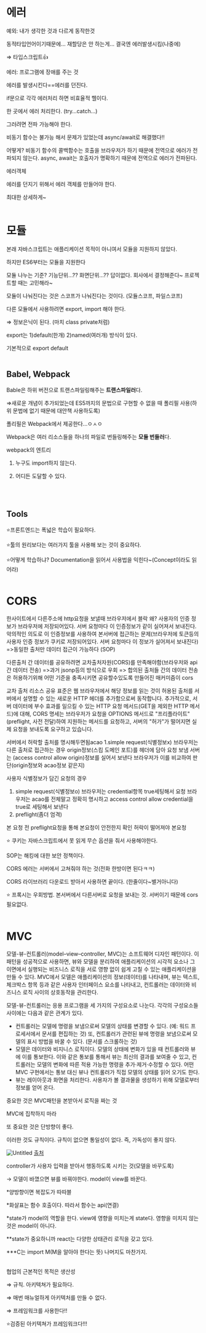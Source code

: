 # 에러

예외: 내가 생각한 것과 다르게 동작한것

동적타입언어이기때문에… 재할당은 안 하는게… 결국엔 에러발생시킴(나중에)

⇒ 타입스크립트👍

에러: 프로그램에 장애를 주는 것

에러를 발생시킨다==에러를 던진다. 

if문으로 각각 에러처리 하면 비효율적 헬이다. 

한 곳에서 에러 처리한다. (try…catch…)

그러려면 전파 가능해야 한다.

비동기 함수는 불가능 해서 문제가 있었는데 async/await로 해결했다‼

어떻게? 비동기 함수의 콜백함수는 호출을 브라우저가 하기 때문에 전역으로 에러가 전파되지 않는다. async, await는 호출자가 명확하기 때문에 전역으로 에러가 전파된다. 

에러객체 

에러를 던지기 위해서 에러 객체를 만들어야 한다. 

최대한 상세하게~
<br/>
<br/>


# 모듈

본래 자바스크립트는 애플리케이션 목적이 아니여서 모듈을 지원하지 않았다. 

하지만 ES6부터는 모듈을 지원한다 

모듈 나누는 기준? 기능단위…?? 화면단위…?? 답이없다. 회사에서 결정해준다~ 프로젝트할 때는 고민해라~

모듈이 나눠진다는 것은 스코프가 나눠진다는 것이다. (모듈스코프, 파일스코프)

다른 모듈에서 사용하려면 export, import 해야 한다. 

⇒ 정보은닉이 된다. (마치 class private처럼)

export는 1)default(한개) 2)named(여러개) 방식이 있다.

기본적으로 export default
<br/>
<br/>


## Babel, Webpack

Bable은 하위 버전으로 트랜스파일링해주는 **트랜스파일러**다. 

⇒새로운 개념이 추가되었는데 ES5까지의 문법으로 구현할 수 없을 때 폴리필 사용(하위 문법에 없기 때문에 대안책 사용하도록)

폴리필은 Webpack에서 제공한다…ㅇㅅㅇ

Webpack은 여러 리소스들을 하나의 파일로 번들링해주는 **모듈 번들러**다. 

webpack의 엔트리

1) 누구도 import하지 않는다. 

2) 어디든 도달할 수 있다.  

<br/>
<br/>


## Tools

⭐프론트엔드는 폭넓은 학습이 필요하다. 

⭐툴의 원리보다는 여러가지 툴을 사용해 보는 것이 중요하다. 

⭐어떻게 학습하냐? Documentation을 읽어서 사용법을 익힌다~(Concept이라도 읽어라)
<br/>
<br/>


# CORS

한사이트에서 다른주소에 http요청을 보낼때 브라우저에서 블락
왜? 사용자의 인증 정보가 브라우저에 저장되어있다. 서버 요청마다 이 인증정보가 같이 실어져서 보내진다. 악의적인 의도로 이 인증정보를 사용하여 본서버에 접근하는 문제(브라우저에 토큰등의 사용자 인증 정보가 쿠키로 저장되어있다. 서버 요청마다 이 정보가 실어져서 보내진다)
=>동일한 출처만 데이터 접근이 가능하다 (SOP)

다른출처 간 데이터를 공유하려면 교차출처자원(CORS)를 만족해야함(브라우저와 api간 데이터 전송)
=>과거 jsonp등의 방식으로 우회
=> 합의된 출처들 간의 데이터 전송은 허용하기위해 어떤 기준을 충족시키면 공유할수있도록 만들어진 매커미즘이 cors

교차 출처 리소스 공유 표준은 웹 브라우저에서 해당 정보를 읽는 것이 허용된 출처를 서버에서 설명할 수 있는 새로운 HTTP 헤더를 추가함으로써 동작합니다. 추가적으로, 서버 데이터에 부수 효과를 일으킬 수 있는 HTTP 요청 메서드(GET을 제외한 HTTP 메서드)에 대해, CORS 명세는 브라우저가 요청을 OPTIONS 메서드로 "프리플라이트"(preflight, 사전 전달)하여 지원하는 메서드를 요청하고, 서버의 "허가"가 떨어지면 실제 요청을 보내도록 요구하고 있습니다.

서버에서 허락할 출처를 명시해두면됨acao
1.simple request(식별정보x)
브라우저는 다른 출처로 접근하는 경우 origin정보(스킴 도메인 포트)를 헤더에 담아 요청 보냄
서버는 (access control allow origin)정보를 실어서 보낸다
브라우저가 이를 비교하여 판단(origin정보와 acao정보 같은지)

사용자 식별정보가 담긴 요청의 경우

1. simple request(식별정보o)
브라우저는 credential항목 true세팅해서 요청
브라우저는 acao를 전체말고 정확히 명시하고 access control allow credential을 true로 세팅해서 보낸다
2. preflight(좀더 엄격)

본 요청 전 preflight요청을 통해 본요청이 안전한지 확인
허락이 떨어져야
본요청

⭐ 쿠키는 자바스크립트에서 못 읽게 무슨 옵션을 줘서 사용해야한다. 

SOP는 해킹에 대한 보안 정책이다. 

CORS 에러는 서버에서 고쳐줘야 하는 것(전화 한방이면 된다ㅋㅋ)

CORS 라이브러리 다운로드 받아서 사용하면 끝이다. (한줄이다~별거아니다) 

⭐ 프록시는 우회방법. 본서버에서 다른서버로 요청을 보내는 것. 서버이기 때문에 cors 필요없다. 
<br/>
<br/>


# MVC

모델-뷰-컨트롤러(model–view–controller, MVC)는 소프트웨어 디자인 패턴이다. 이 패턴을 성공적으로 사용하면, 뷰와 모델을 분리하여 애플리케이션의 시각적 요소나 그 이면에서 실행되는 비즈니스 로직을 서로 영향 없이 쉽게 고칠 수 있는 애플리케이션을 만들 수 있다. MVC에서 모델은 애플리케이션의 정보(데이터)를 나타내며, 뷰는 텍스트, 체크박스 항목 등과 같은 사용자 인터페이스 요소를 나타내고, 컨트롤러는 데이터와 비즈니스 로직 사이의 상호동작을 관리한다.

모델-뷰-컨트롤러는 응용 프로그램을 세 가지의 구성요소로 나눈다. 각각의 구성요소들 사이에는 다음과 같은 관계가 있다.

- 컨트롤러는 모델에 명령을 보냄으로써 모델의 상태를 변경할 수 있다. (예: 워드 프로세서에서 문서를 편집하는 것) 또, 컨트롤러가 관련된 뷰에 명령을 보냄으로써 모델의 표시 방법을 바꿀 수 있다. (문서를 스크롤하는 것)
- 모델은 데이터와 비지니스 로직이다. 모델의 상태에 변화가 있을 때 컨트롤러와 뷰에 이를 통보한다. 이와 같은 통보를 통해서 뷰는 최신의 결과를 보여줄 수 있고, 컨트롤러는 모델의 변화에 따른 적용 가능한 명령을 추가·제거·수정할 수 있다. 어떤 MVC 구현에서는 통보 대신 뷰나 컨트롤러가 직접 모델의 상태를 읽어 오기도 한다.
- 뷰는 레이아웃과 화면을 처리한다. 사용자가 볼 결과물을 생성하기 위해 모델로부터 정보를 얻어 온다.

중요한 것은 MVC패턴을 본받아서 로직을 짜는 것

MVC에 집착하지 마라

또 중요한 것은 단방향이 좋다. 

이러한 것도 규칙이다. 규칙이 없으면 통일성이 없다. 즉, 가독성이 좋지 않다. 

![Untitled](https://s3.us-west-2.amazonaws.com/secure.notion-static.com/f3ca1d92-6af6-4557-829e-2a916c55a3e9/Untitled.png?X-Amz-Algorithm=AWS4-HMAC-SHA256&X-Amz-Content-Sha256=UNSIGNED-PAYLOAD&X-Amz-Credential=AKIAT73L2G45EIPT3X45%2F20220902%2Fus-west-2%2Fs3%2Faws4_request&X-Amz-Date=20220902T053319Z&X-Amz-Expires=86400&X-Amz-Signature=b3fff51ba077d6e85310d55511ff0bba9083ad58960748918d077876211495ee&X-Amz-SignedHeaders=host&response-content-disposition=filename%20%3D%22Untitled.png%22&x-id=GetObject)
[출처](dikum98@gmail.com)

controller가 사용자 입력을 받아서 행동하도록 시키는 것(모델을 바꾸도록)

→ 모델이 바꼈으면 뷰를 바꿔야한다. model이 view를 바꾼다.

*양방향이면 복잡도가 따따블 

*화살표는 함수 호출이다. 따라서 함수는 api(연결)

*state가 model의 역할을 한다. view에 영향을 미치는게 state다. 영향을 미치지 않는 것은 model이 아니다. 

**state가 중요하니까 react는 다양한 상태관리 로직을 갖고 있다.

***C는 import M(M을 알아야 한다는 뜻) 나머지도 마찬가지.
<br/>
<br/>


협업의 근본적인 목적은 생산성

⇒ 규칙. 아키텍쳐가 필요하다. 

⇒ 매번 매뉴얼하게 아키텍처를 만들 수 없다. 

⇒ 프레임워크를 사용한다!!

⭐검증된 아키텍쳐가 프레임워크다!!!
